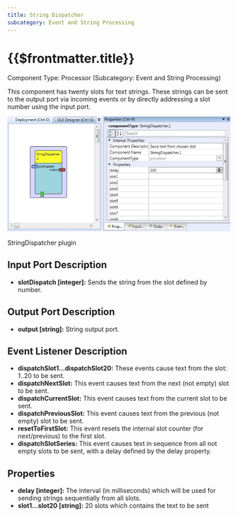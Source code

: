 ```yaml
---
title: String Dispatcher
subcategory: Event and String Processing
---
```


# {{$frontmatter.title}}

Component Type: Processor (Subcategory: Event and String Processing)

This component has twenty slots for text strings. These strings can be sent to the output port via incoming events or by directly addressing a slot number using the input port.

![Screenshot: StringDispatcher plugin](./img/stringdispatcher.jpg "Screenshot: StringDispatcher plugin")

StringDispatcher plugin

## Input Port Description

- **slotDispatch \[integer\]:** Sends the string from the slot defined by number.

## Output Port Description

- **output \[string\]:** String output port.

## Event Listener Description

- **dispatchSlot1...dispatchSlot20:** These events cause text from the slot: 1..20 to be sent.
- **dispatchNextSlot:** This event causes text from the next (not empty) slot to be sent.
- **dispatchCurrentSlot:** This event causes text from the current slot to be sent.
- **dispatchPreviousSlot:** This event causes text from the previous (not empty) slot to be sent.
- **resetToFirstSlot:** This event resets the internal slot counter (for next/previous) to the first slot.
- **dispatchSlotSeries:** This event causes text in sequence from all not empty slots to be sent, with a delay defined by the delay property.

## Properties

- **delay \[integer\]:** The interval (in milliseconds) which will be used for sending strings sequentially from all slots.
- **slot1...slot20 \[string\]:** 20 slots which contains the text to be sent
